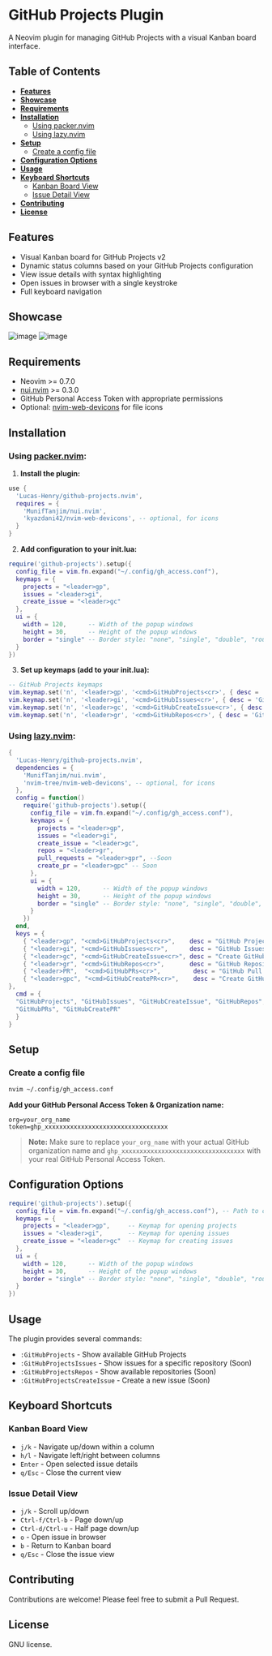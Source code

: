 # GitHub Projects Plugin
A Neovim plugin for managing GitHub Projects with a visual Kanban board interface.

## Table of Contents

- **[Features](#features)**
- **[Showcase](#showcase)**
- **[Requirements](#requirements)**
- **[Installation](#installation)**
  - [Using packer.nvim](#using-packernvim)
  - [Using lazy.nvim](#using-lazynvim)
- **[Setup](#setup)**
  - [Create a config file](#create-a-config-file)
- **[Configuration Options](#configuration-options)**
- **[Usage](#usage)**
- **[Keyboard Shortcuts](#keyboard-shortcuts)**
  - [Kanban Board View](#kanban-board-view)
  - [Issue Detail View](#issue-detail-view)
- **[Contributing](#contributing)**
- **[License](#license)**

## Features
- Visual Kanban board for GitHub Projects v2
- Dynamic status columns based on your GitHub Projects configuration
- View issue details with syntax highlighting
- Open issues in browser with a single keystroke
- Full keyboard navigation

## Showcase
![image](https://github.com/user-attachments/assets/03ba355a-2695-4e36-897d-e93d391de8b5)
![image](https://github.com/user-attachments/assets/17c20e65-09c5-438e-98b4-a5b820822c2a)

## Requirements
- Neovim >= 0.7.0
- [nui.nvim](https://github.com/MunifTanjim/nui.nvim) >= 0.3.0
- GitHub Personal Access Token with appropriate permissions
- Optional: [nvim-web-devicons](https://github.com/kyazdani42/nvim-web-devicons) for file icons

## Installation

### Using [packer.nvim](https://github.com/wbthomason/packer.nvim):

1. **Install the plugin:**
```lua
use {
  'Lucas-Henry/github-projects.nvim',
  requires = {
    'MunifTanjim/nui.nvim',
    'kyazdani42/nvim-web-devicons', -- optional, for icons
  }
}
```

2. **Add configuration to your init.lua:**
```lua
require('github-projects').setup({
  config_file = vim.fn.expand("~/.config/gh_access.conf"),
  keymaps = {
    projects = "<leader>gp",
    issues = "<leader>gi",
    create_issue = "<leader>gc"
  },
  ui = {
    width = 120,      -- Width of the popup windows
    height = 30,      -- Height of the popup windows
    border = "single" -- Border style: "none", "single", "double", "rounded", "solid", "shadow"
  }
})
```

3. **Set up keymaps (add to your init.lua):**
```lua
-- GitHub Projects keymaps
vim.keymap.set('n', '<leader>gp', '<cmd>GitHubProjects<cr>', { desc = 'GitHub Projects' })
vim.keymap.set('n', '<leader>gi', '<cmd>GitHubIssues<cr>', { desc = 'GitHub Issues' })
vim.keymap.set('n', '<leader>gc', '<cmd>GitHubCreateIssue<cr>', { desc = 'Create GitHub Issue' })
vim.keymap.set('n', '<leader>gr', '<cmd>GitHubRepos<cr>', { desc = 'GitHub Repositories' })
```

### Using [lazy.nvim](https://github.com/folke/lazy.nvim):
```lua
{
  'Lucas-Henry/github-projects.nvim',
  dependencies = {
    'MunifTanjim/nui.nvim',
    'nvim-tree/nvim-web-devicons', -- optional, for icons
  },
  config = function()
    require('github-projects').setup({
      config_file = vim.fn.expand("~/.config/gh_access.conf"),
      keymaps = {
        projects = "<leader>gp",
        issues = "<leader>gi",
        create_issue = "<leader>gc",
        repos = "<leader>gr",
        pull_requests = "<leader>gpr", --Soon
        create_pr = "<leader>gpc" -- Soon 
      },
      ui = {
        width = 120,      -- Width of the popup windows
        height = 30,      -- Height of the popup windows
        border = "single" -- Border style: "none", "single", "double", "rounded", "solid", "shadow"
      }
    })
  end,
  keys = {
    { "<leader>gp", "<cmd>GitHubProjects<cr>",    desc = "GitHub Projects" },
    { "<leader>gi", "<cmd>GitHubIssues<cr>",      desc = "GitHub Issues" },
    { "<leader>gc", "<cmd>GitHubCreateIssue<cr>", desc = "Create GitHub Issue" },
    { "<leader>gr", "<cmd>GitHubRepos<cr>",       desc = "GitHub Repositories" },
    { "<leader>PR",  "<cmd>GitHubPRs<cr>",         desc = "GitHub Pull Requests" }, -- Soon
    { "<leader>gpc", "<cmd>GitHubCreatePR<cr>",    desc = "Create GitHub PR" }, -- Soon
},
  cmd = {
  "GitHubProjects", "GitHubIssues", "GitHubCreateIssue", "GitHubRepos",
  "GitHubPRs", "GitHubCreatePR"
  }
}
```

## Setup

### Create a config file
```bash
nvim ~/.config/gh_access.conf
```

**Add your GitHub Personal Access Token & Organization name:**
```
org=your_org_name
token=ghp_xxxxxxxxxxxxxxxxxxxxxxxxxxxxxxxxxx
```

> **Note:** Make sure to replace `your_org_name` with your actual GitHub organization name and `ghp_xxxxxxxxxxxxxxxxxxxxxxxxxxxxxxxxxx` with your real GitHub Personal Access Token.

## Configuration Options
```lua
require('github-projects').setup({
  config_file = vim.fn.expand("~/.config/gh_access.conf"), -- Path to config file
  keymaps = {
    projects = "<leader>gp",     -- Keymap for opening projects
    issues = "<leader>gi",       -- Keymap for opening issues
    create_issue = "<leader>gc"  -- Keymap for creating issues
  },
  ui = {
    width = 120,      -- Width of the popup windows
    height = 30,      -- Height of the popup windows
    border = "single" -- Border style: "none", "single", "double", "rounded", "solid", "shadow"
  }
})
```

## Usage
The plugin provides several commands:
- `:GitHubProjects` - Show available GitHub Projects
- `:GitHubProjectsIssues` - Show issues for a specific repository (Soon)
- `:GitHubProjectsRepos` - Show available repositories (Soon)
- `:GitHubProjectsCreateIssue` - Create a new issue (Soon)

## Keyboard Shortcuts

### Kanban Board View
- `j/k` - Navigate up/down within a column
- `h/l` - Navigate left/right between columns
- `Enter` - Open selected issue details
- `q/Esc` - Close the current view

### Issue Detail View
- `j/k` - Scroll up/down
- `Ctrl-f/Ctrl-b` - Page down/up
- `Ctrl-d/Ctrl-u` - Half page down/up
- `o` - Open issue in browser
- `b` - Return to Kanban board
- `q/Esc` - Close the issue view

## Contributing
Contributions are welcome! Please feel free to submit a Pull Request.

## License
GNU license.
